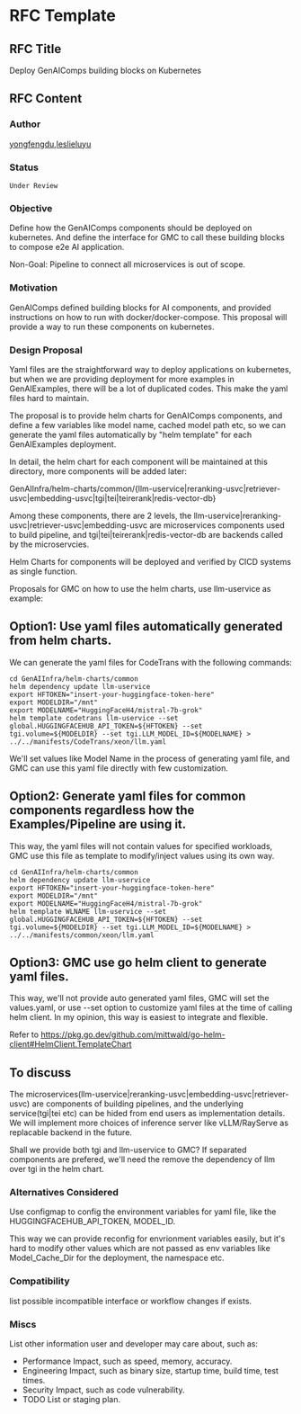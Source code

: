 RFC Template
==================

## RFC Title

Deploy GenAIComps building blocks on Kubernetes

## RFC Content

### Author

[yongfengdu](https://github.com/yongfengdu),[leslieluyu](https://github.com/leslieluyu)

### Status

`Under Review`

### Objective

Define how the GenAIComps components should be deployed on kubernetes. And define
the interface for GMC to call these building blocks to compose e2e AI application.

Non-Goal: Pipeline to connect all microservices is out of scope.

### Motivation

GenAIComps defined building blocks for AI components, and provided instructions on how to run with docker/docker-compose.
This proposal will provide a way to run these components on kubernetes.

### Design Proposal

Yaml files are the straightforward way to deploy applications on kubernetes,
but when we are providing deployment for more examples in GenAIExamples,
there will be a lot of duplicated codes. This make the yaml files hard to
maintain.

The proposal is to provide helm charts for GenAIComps components, and define a
few variables like model name, cached model path etc, so we can generate the
yaml files automatically by "helm template" for each GenAIExamples deployment.

In detail, the helm chart for each component will be maintained at this directory, more components will be added later:

GenAIInfra/helm-charts/common/{llm-uservice|reranking-usvc|retriever-usvc|embedding-usvc|tgi|tei|teirerank|redis-vector-db}

Among these components, there are 2 levels, the llm-uservice|reranking-usvc|retriever-usvc|embedding-usvc are microservices components used to build pipeline, and tgi|tei|teirerank|redis-vector-db are backends called by the microservcies.

Helm Charts for components will be deployed and verified by CICD systems as single function.

Proposals for GMC on how to use the helm charts, use llm-uservice as example:

## Option1: Use yaml files automatically generated from helm charts.

We can generate the yaml files for CodeTrans with the following commands:

```console
cd GenAIInfra/helm-charts/common
helm dependency update llm-uservice
export HFTOKEN="insert-your-huggingface-token-here"
export MODELDIR="/mnt"
export MODELNAME="HuggingFaceH4/mistral-7b-grok"
helm template codetrans llm-uservice --set global.HUGGINGFACEHUB_API_TOKEN=${HFTOKEN} --set tgi.volume=${MODELDIR} --set tgi.LLM_MODEL_ID=${MODELNAME} > ../../manifests/CodeTrans/xeon/llm.yaml
```

We'll set values like Model Name in the process of generating yaml file, and GMC can use this yaml file directly with few customization.

## Option2: Generate yaml files for common components regardless how the Examples/Pipeline are using it.

This way, the yaml files will not contain values for specified workloads, GMC use this file as template to modify/inject values using its own way. 

```console
cd GenAIInfra/helm-charts/common
helm dependency update llm-uservice
export HFTOKEN="insert-your-huggingface-token-here"
export MODELDIR="/mnt"
export MODELNAME="HuggingFaceH4/mistral-7b-grok"
helm template WLNAME llm-uservice --set global.HUGGINGFACEHUB_API_TOKEN=${HFTOKEN} --set tgi.volume=${MODELDIR} --set tgi.LLM_MODEL_ID=${MODELNAME} > ../../manifests/common/xeon/llm.yaml
```

## Option3: GMC use go helm client to generate yaml files.

This way, we'll not provide auto generated yaml files, GMC will set the values.yaml, or use --set option to customize yaml files at the time of calling helm client. In my opinion, this way is easiest to integrate and flexible.

Refer to https://pkg.go.dev/github.com/mittwald/go-helm-client#HelmClient.TemplateChart

## To discuss

The microservices(llm-uservice|reranking-usvc|embedding-usvc|retriever-usvc) are components of building pipelines, and the underlying service(tgi|tei etc) can be hided from end users as implementation details. We will implement more choices of inference server like vLLM/RayServe as replacable backend in the future.

Shall we provide both tgi and llm-uservice to GMC? If separated components are prefered, we'll need the remove the dependency of llm over tgi in the helm chart.


### Alternatives Considered

Use configmap to config the environment variables for yaml file, like the HUGGINGFACEHUB_API_TOKEN, MODEL_ID.

This way we can provide reconfig for envrionment variables easily, but it's hard to modify other values which are not passed as env variables like Model_Cache_Dir for the deployment, the namespace etc.

### Compatibility

list possible incompatible interface or workflow changes if exists.

### Miscs

List other information user and developer may care about, such as:

- Performance Impact, such as speed, memory, accuracy.
- Engineering Impact, such as binary size, startup time, build time, test times.
- Security Impact, such as code vulnerability.
- TODO List or staging plan.
